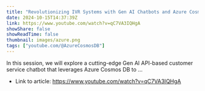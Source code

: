 ```yaml
---
title: "Revolutionizing IVR Systems with Gen AI Chatbots and Azure Cosmos DB - Ep. 98"
date: 2024-10-15T14:37:39Z
link: https://www.youtube.com/watch?v=qC7VA3IQHgA
showShare: false
showReadTime: false
thumbnail: images/azure.png
tags: ["youtube.com/@AzureCosmosDB"]
---
```

In this session, we will explore a cutting-edge Gen AI API-based customer service chatbot that leverages Azure Cosmos DB to ...

- Link to article: https://www.youtube.com/watch?v=qC7VA3IQHgA